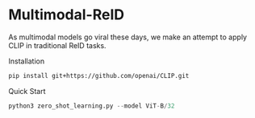 # Multimodal-ReID

As multimodal models go viral these days, we make an attempt to apply CLIP in traditional ReID tasks.

Installation

```bash
pip install git+https://github.com/openai/CLIP.git
```

Quick Start

```python
python3 zero_shot_learning.py --model ViT-B/32
```